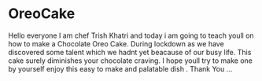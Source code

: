 # OreoCake
Hello everyone I am chef Trish Khatri and today i am going to teach youll on how to make a Chocolate Oreo Cake.
During lockdown as we have discovered some talent which we hadnt yet beacause of our busy life. This cake surely diminishes 
your chocolate craving. I hope youll try to make one by yourself enjoy this easy to make and palatable dish .
Thank You ...